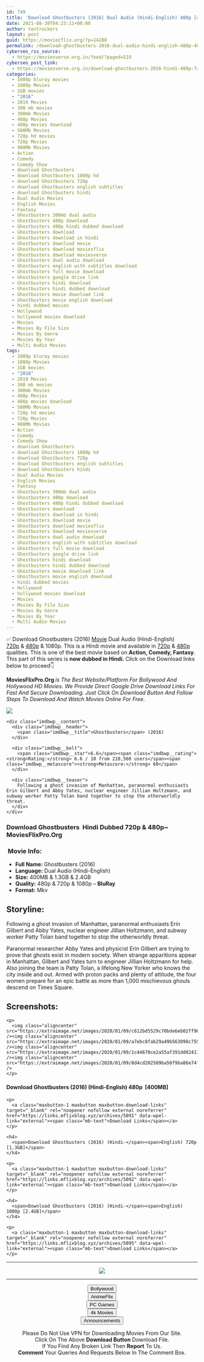 ```yaml
---
id: 749
title: 'Download Ghostbusters (2016) Dual Audio (Hindi-English) 480p [400MB] || 720p [1.3GB] || 1080p [2.4GB]'
date: 2021-08-30T04:23:11+00:00
author: tentrockers
layout: post
guid: https://moviezflix.org/?p=14288
permalink: /download-ghostbusters-2016-dual-audio-hindi-english-480p-400mb-720p-1-3gb-1080p-2-4gb/
cyberseo_rss_source:
  - https://moviesverse.org.in/feed/?paged=519
cyberseo_post_link:
  - https://moviesverse.org.in/download-ghostbusters-2016-hindi-480p-720p-1080p/
categories:
  - 1080p bluray movies
  - 1080p Movies
  - 1GB movies
  - "2016"
  - 2019 Movies
  - 300 mb movies
  - 300mb Movies
  - 480p Movies
  - 480p movies download
  - 500Mb Movies
  - 720p hd movies
  - 720p Movies
  - 900Mb Movies
  - Action
  - Comedy
  - Comedy Show
  - download Ghostbusters
  - download Ghostbusters 1080p hd
  - download Ghostbusters 720p
  - download Ghostbusters english subtitles
  - download Ghostbusters hindi
  - Dual Audio Movies
  - English Movies
  - Fantasy
  - Ghostbusters 300mb dual audio
  - Ghostbusters 480p download
  - Ghostbusters 480p hindi dubbed download
  - Ghostbusters download
  - Ghostbusters download in hindi
  - Ghostbusters download movie
  - Ghostbusters download moviesflix
  - Ghostbusters download moviesverse
  - Ghostbusters dual audio download
  - Ghostbusters english with subtitles download
  - Ghostbusters full movie download
  - Ghostbusters google drive link
  - Ghostbusters hindi download
  - Ghostbusters hindi dubbed download
  - Ghostbusters movie download link
  - Ghostbusters movie english download
  - hindi dubbed movies
  - Hollywood
  - hollywood movies download
  - Movies
  - Movies By File Size
  - Movies By Genre
  - Movies By Year
  - Multi Audio Movies
tags:
  - 1080p bluray movies
  - 1080p Movies
  - 1GB movies
  - "2016"
  - 2019 Movies
  - 300 mb movies
  - 300mb Movies
  - 480p Movies
  - 480p movies download
  - 500Mb Movies
  - 720p hd movies
  - 720p Movies
  - 900Mb Movies
  - Action
  - Comedy
  - Comedy Show
  - download Ghostbusters
  - download Ghostbusters 1080p hd
  - download Ghostbusters 720p
  - download Ghostbusters english subtitles
  - download Ghostbusters hindi
  - Dual Audio Movies
  - English Movies
  - Fantasy
  - Ghostbusters 300mb dual audio
  - Ghostbusters 480p download
  - Ghostbusters 480p hindi dubbed download
  - Ghostbusters download
  - Ghostbusters download in hindi
  - Ghostbusters download movie
  - Ghostbusters download moviesflix
  - Ghostbusters download moviesverse
  - Ghostbusters dual audio download
  - Ghostbusters english with subtitles download
  - Ghostbusters full movie download
  - Ghostbusters google drive link
  - Ghostbusters hindi download
  - Ghostbusters hindi dubbed download
  - Ghostbusters movie download link
  - Ghostbusters movie english download
  - hindi dubbed movies
  - Hollywood
  - hollywood movies download
  - Movies
  - Movies By File Size
  - Movies By Genre
  - Movies By Year
  - Multi Audio Movies
---
```

<div class="thecontent clearfix">
  <p>
    ✅ Download Ghostbusters (2016) <a href="https://moviesverse.org.in/category/movies/" data-wpel-link="internal">Movie</a> Dual Audio (Hindi-English) <a href="https://moviesverse.org.in/720p-movies/" data-wpel-link="internal">720p</a>&nbsp;&&nbsp;<a href="https://moviesverse.org.in/480p-movies/" data-wpel-link="internal">480p</a> & 1080p. This is a Hindi movie and available in <a href="https://moviesverse.org.in/720p-movies/" data-wpel-link="internal">720p</a>&nbsp;&&nbsp;<a href="https://moviesverse.org.in/480p-movies/" data-wpel-link="internal">480p</a> qualities. This is one of the best movie based on <strong>Action, Comedy, Fantasy</strong>. This part of this series is <strong>now dubbed in <span>Hindi.&nbsp;</span></strong><span>Click on the Download links below to proceed👇</span>
  </p>
  
  <p>
    <strong><span>MoviesFlixPro.Org&nbsp;</span></strong><em>is The Best Website/Platform For Bollywood And Hollywood HD Movies. We Provide Direct Google Drive Download Links For Fast And Secure Downloading. Just Click On Download Button And Follow Steps To&nbsp;Download And Watch Movies Online For Free.</em>
  </p>
  
  <div class="imdbwp imdbwp--movie dark">
    <div class="imdbwp__thumb">
      <a class="imdbwp__link" target="_blank" title="Ghostbusters" href="https://www.imdb.com/title/tt1289401/" rel="nofollow external noopener noreferrer" data-wpel-link="external"><img class="imdbwp__img" src="https://m.media-amazon.com/images/M/MV5BMTg3OTM4NTM4NV5BMl5BanBnXkFtZTgwOTI3NDc0OTE@._V1_SX300.jpg" /></a>
    </div>
    
    <div class="imdbwp__content">
      <div class="imdbwp__header">
        <span class="imdbwp__title">Ghostbusters</span> (2016)
      </div>
      
      <div class="imdbwp__belt">
        <span class="imdbwp__star">6.6</span><span class="imdbwp__rating"><strong>Rating:</strong> 6.6 / 10 from 210,560 users</span><span class="imdbwp__metascore"><strong>Metascore:</strong> 60</span>
      </div>
      
      <div class="imdbwp__teaser">
        Following a ghost invasion of Manhattan, paranormal enthusiasts Erin Gilbert and Abby Yates, nuclear engineer Jillian Holtzmann, and subway worker Patty Tolan band together to stop the otherworldly threat.
      </div>
    </div>
  </div>
  
  <h3>
    <span>Download Ghostbusters&nbsp; Hindi Dubbed 720p & 480p~ MoviesFlixPro.Org</span>
  </h3>
  
  <h3>
    <span>&nbsp;Movie Info:&nbsp;</span>
  </h3>
  
  <ul>
    <li>
      <strong>Full Name: </strong>Ghostbusters (2016)
    </li>
    <li>
      <strong>Language:</strong> Dual Audio (Hindi-English)
    </li>
    <li>
      <strong>Size:</strong> 400MB & 1.3GB & 2.4GB
    </li>
    <li>
      <strong>Quality:</strong> 480p & 720p & 1080p – <span><strong>BluRay</strong></span>
    </li>
    <li>
      <strong>Format:</strong>&nbsp;Mkv
    </li>
  </ul>
  
  <h2>
    <span>Storyline:</span>
  </h2>
  
  <p>
    Following a ghost invasion of Manhattan, paranormal enthusiasts Erin Gilbert and Abby Yates, nuclear engineer Jillian Holtzmann, and subway worker Patty Tolan band together to stop the otherworldly threat.
  </p>
  
  <div>
    Paranormal researcher Abby Yates and physicist Erin Gilbert are trying to prove that ghosts exist in modern society. When strange apparitions appear in Manhattan, Gilbert and Yates turn to engineer Jillian Holtzmann for help. Also joining the team is Patty Tolan, a lifelong New Yorker who knows the city inside and out. Armed with proton packs and plenty of attitude, the four women prepare for an epic battle as more than 1,000 mischievous ghouls descend on Times Square.
  </div>
  
  <div class="summary_text">
    <h2>
      <span>Screenshots:</span>
    </h2>
    
    <p>
      <img class="aligncenter" src="https://extraimage.net/images/2020/01/09/c612bd5529c70bde6eb02ff960e7d427.jpg" /><img class="aligncenter" src="https://extraimage.net/images/2020/01/09/a7ebc8fab29a49b563098c759e10042f.jpg" /><img class="aligncenter" src="https://extraimage.net/images/2020/01/09/1c44670ce2a55af391dd024174bbfc58.jpg" /><img class="aligncenter" src="https://extraimage.net/images/2020/01/09/8d4cd202509ba50f9ba86e74f7c548ee.jpg" />
    </p>
  </div>
  
  <div class="inline canwrap">
    <h4>
      <span>Download Ghostbusters (2016) (Hindi-English) </span><span>480p&nbsp; [400MB]</span>
    </h4>
    
    <p>
      <a class="maxbutton-1 maxbutton maxbutton-download-links" target="_blank" rel="noopener nofollow external noreferrer" href="https://links.mflixblog.xyz/archives/5091" data-wpel-link="external"><span class="mb-text">Download Links</span></a>
    </p>
    
    <h4>
      <span>Download Ghostbusters (2016) (Hindi-</span><span>English) 720p [1.3GB]</span>
    </h4>
    
    <p>
      <a class="maxbutton-1 maxbutton maxbutton-download-links" target="_blank" rel="noopener nofollow external noreferrer" href="https://links.mflixblog.xyz/archives/5092" data-wpel-link="external"><span class="mb-text">Download Links</span></a>
    </p>
    
    <h4>
      <span>Download Ghostbusters (2016) (Hindi-</span><span>English) 1080p [2.4GB]</span>
    </h4>
    
    <p>
      <a class="maxbutton-1 maxbutton maxbutton-download-links" target="_blank" rel="noopener nofollow external noreferrer" href="https://links.mflixblog.xyz/archives/5095" data-wpel-link="external"><span class="mb-text">Download Links</span></a>
    </p>
  </div>
</div>

<center>
  </p> 
  
  <hr />
  
  <p>
    <a href="http://gdrivepro.xyz/join.php" data-wpel-link="external" target="_blank" rel="nofollow external noopener noreferrer"><img src="https://i.imgur.com/FhMdWdW.png" /></a>
  </p>
  
  <hr />
  
  <p>
    <a href="https://dogemovies.xyz" target="_blank" data-wpel-link="external" rel="nofollow external noopener noreferrer"><button class="button button5">Bollywood</button></a><br /> <a href="https://animeflix.in" target="_blank" data-wpel-link="external" rel="nofollow external noopener noreferrer"><button class="button button5">AnimeFlix</button></a><br /> <a href="https://gamesflix.net/" target="_blank" data-wpel-link="external" rel="nofollow external noopener noreferrer"><button class="button button5">PC Games</button></a><br /> <a href="https://uhdmovies.in" target="_blank" data-wpel-link="external" rel="nofollow external noopener noreferrer"><button class="button button5">4k Movies</button></a><br /> <a href="https://moviesverse.org.in/announcements/" target="_blank" data-wpel-link="internal" rel="noopener"><button class="button button5">Announcements</button></a>
  </p>
  
  <div class="alert alert-danger">
    Please Do Not Use VPN for Downloading Movies From Our Site.
  </div>
  
  <div class="alert alert-success">
    Click On The Above <strong>Download Button</strong> Download File.
  </div>
  
  <div class="alert alert-warning">
    If You Find Any Broken Link Then <strong>Report</strong> To Us.
  </div>
  
  <div class="alert alert-info">
    <strong>Comment</strong> Your Queries And Requests Below In The Comment Box.
  </div>
  
  <p>
    </center>
  </p>